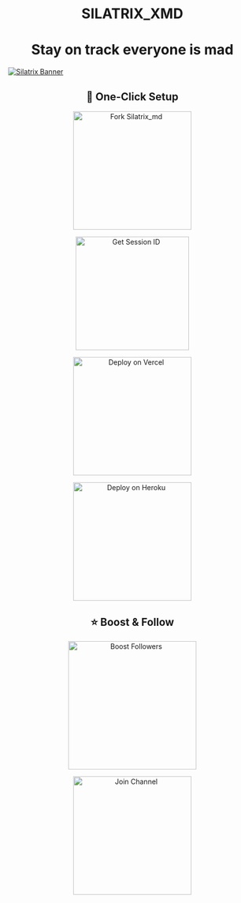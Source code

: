 <h1 align="center">SILATRIX_XMD</h1>
<h1 align="center">Stay on track everyone is mad</h1>

<!-- Banner Image -->
<a href="#"><img src="https://files.catbox.moe/sigghy.jpg" alt="Silatrix Banner" style="display: block; margin: 0 auto; max-width: 100%;"/></a>

<!-- 🚀 One-Click Setup Buttons -->
<h2 align="center">🚀 One-Click Setup</h2>

<!-- Fork Repository -->
<p align="center">
  <a href="https://github.com/silatrix2/silatrix-bot/fork" target="_blank">
    <img src="https://img.shields.io/badge/FORK%20REPOSITORY-purple?style=for-the-badge&logo=github" alt="Fork Silatrix_md" width="240">
  </a>
</p>

<!-- Get Session ID -->
<p align="center">
  <a href="https://beezila-pair.onrender.com" target="_blank">
    <img src="https://img.shields.io/badge/GET-SESSION%20ID-green?style=for-the-badge&logo=key" alt="Get Session ID" width="230">
  </a>
</p>

<!-- Deploy Button (Vercel) -->
<p align="center">
  <a href="https://spank-ver.vercel.app/" target="_blank">
    <img src="https://img.shields.io/badge/DEPLOY%20ON-VERCEL-black?style=for-the-badge&logo=vercel" alt="Deploy on Vercel" width="240">
  </a>
</p>

<!-- Deploy Button (Heroku) -->
<p align="center">
  <a href="https://www.heroku.com/deploy?template=https://github.com/sesco001/Makamesco-Ai" target="_blank">
    <img src="https://img.shields.io/badge/DEPLOY%20ON-HEROKU-430098?style=for-the-badge&logo=heroku" alt="Deploy on Heroku" width="240">
  </a>
</p>

<!-- ⭐ Followers Section -->
<h2 align="center">⭐ Boost & Follow</h2>

<p align="center">
  <a href="https://makamescodigitalsolutions.com" target="_blank">
    <img src="https://img.shields.io/badge/BOOST%20FOLLOWERS%20HERE-blue?style=for-the-badge&logo=firefox" alt="Boost Followers" width="260">
  </a>
</p>

<p align="center">
  <a href="https://whatsapp.com/channel/0029Vb5wVbsEQIanKXKYrq1c" target="_blank">
    <img src="https://img.shields.io/badge/JOIN-OUR%20CHANNEL-green?style=for-the-badge&logo=whatsapp" alt="Join Channel" width="240">
  </a>
</p>
